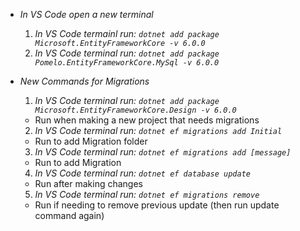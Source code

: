 * _In VS Code open a new terminal_
  1. _In VS Code termainl run:  ```dotnet add package Microsoft.EntityFrameworkCore -v 6.0.0```_
  2. _In VS Code terminal run:  ```dotnet add package Pomelo.EntityFrameworkCore.MySql -v 6.0.0```_

* _New Commands for Migrations_
  1. _In VS Code terminal run:  ```dotnet add package Microsoft.EntityFrameworkCore.Design -v 6.0.0```_
    - Run when making a new project that needs migrations
  2. _In VS Code terminal run:  ```dotnet ef migrations add Initial```_
    - Run to add Migration folder
  3. _In VS Code terminal run:  ```dotnet ef migrations add [message]```_
    - Run to add Migration
  4. _In VS Code terminal run:  ```dotnet ef database update```_
    - Run after making changes
  5. _In VS Code terminal run:  ```dotnet ef migrations remove```_
    - Run if needing to remove previous update (then run update command again)